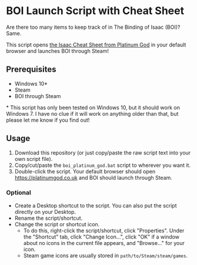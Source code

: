 # BOI Launch Script with Cheat Sheet

Are there too many items to keep track of in The Binding of Isaac (BOI)? Same.

This script opens 
[the Isaac Cheat Sheet from Platinum God](https://platinumgod.co.uk/) 
in your default browser and launches BOI through Steam!

## Prerequisites

- Windows 10\*
- Steam
- BOI through Steam

\* This script has only been tested on Windows 10, but it should work on 
Windows 7. I have no clue if it will work on anything older than that, but 
please let me know if you find out!

## Usage

1. Download this repository (or just copy/paste the raw script text into your
  own script file).
3. Copy/cut/paste the `boi_platinum_god.bat` script to wherever you want it.
4. Double-click the script. Your default browser should open 
  https://platinumgod.co.uk and BOI should launch through Steam.
  
### Optional

- Create a Desktop shortcut to the script. You can also put the 
  script directly on your Desktop.
- Rename the script/shortcut.
- Change the script or shortcut icon. 
    - To do this, right-click the script/shortcut, click "Properties". Under
      the "Shortcut" tab, click "Change Icon...", click "OK" if a window about
      no icons in the current file appears, and "Browse..." for your icon.
    - Steam game icons are usually stored in `path/to/Steam/steam/games`.
